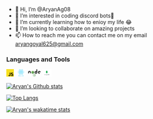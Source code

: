 - 👋 Hi, I’m @AryanAg08
- 👀 I’m interested in coding discord bots🤖
- 🌱 I’m currently learning how to enioy my life 😂
- 💞️ I’m looking to collaborate on amazing projects
- 📫 How to reach me you can contact me on my email aryangoyal625@gmail.com


### Languages and Tools
<code><img height="20" src= "https://github.com/AryanAg08/AryanAg08/blob/main/js.png"></code>
<code><img height="20" src= "https://github.com/AryanAg08/AryanAg08/blob/main/react.png"></code>
<code><img height="20" src= "https://github.com/AryanAg08/AryanAg08/blob/main/nodejs.png"></code>
<code><img height="20" src= "https://github.com/AryanAg08/AryanAg08/blob/main/mongo.png"></code>


[![Aryan's Github stats](https://github-readme-stats.vercel.app/api?username=AryanAg08&theme=dracula&show_icons=true)](https://github.com/anuraghazra/github-readme-stats)

[![Top Langs](https://github-readme-stats.vercel.app/api/top-langs/?username=AryanAg08)](https://github.com/anuraghazra/github-readme-stats)


[![Aryan's wakatime stats](https://github-readme-stats.vercel.app/api/wakatime?username=AryanAg08)](https://github.com/anuraghazra/github-readme-stats)